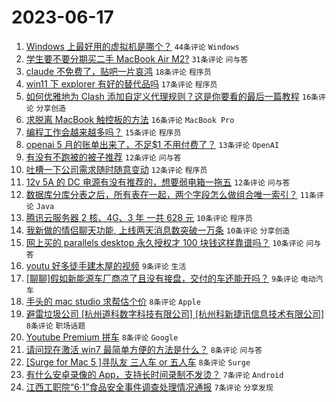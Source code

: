# 2023-06-17

1. [Windows 上最好用的虚拟机是哪个？](https://www.v2ex.com/t/949474) `44条评论` `Windows`
1. [学生要不要分期买二手 MacBook Air M2?](https://www.v2ex.com/t/949510) `31条评论` `问与答`
1. [claude 不免费了，贴吧一片哀鸿](https://www.v2ex.com/t/949535) `18条评论` `程序员`
1. [win11 下 explorer 有好的替代品吗](https://www.v2ex.com/t/949515) `17条评论` `程序员`
1. [如何优雅地为 Clash 添加自定义代理规则？这是你要看的最后一篇教程](https://www.v2ex.com/t/949462) `16条评论` `分享创造`
1. [求脱离 MacBook 触控板的方法](https://www.v2ex.com/t/949456) `16条评论` `MacBook Pro`
1. [编程工作会越来越多吗？](https://www.v2ex.com/t/949522) `15条评论` `程序员`
1. [openai 5 月的账单出来了，不足$1 不用付费了？](https://www.v2ex.com/t/949479) `13条评论` `OpenAI`
1. [有没有不跑被的被子推荐](https://www.v2ex.com/t/949527) `12条评论` `问与答`
1. [吐槽一下公司需求随时随意变动](https://www.v2ex.com/t/949502) `12条评论` `程序员`
1. [12v 5A 的 DC 电源有没有推荐的，想要弱电箱一拖五](https://www.v2ex.com/t/949466) `12条评论` `问与答`
1. [数据库分库分表之后，所有表在一起，两个字段怎么做组合唯一索引？](https://www.v2ex.com/t/949463) `11条评论` `Java`
1. [腾讯云服务器 2 核、4G、3 年 一共 628 元](https://www.v2ex.com/t/949540) `10条评论` `程序员`
1. [我新做的情侣聊天功能, 上线两天消息数突破一万条](https://www.v2ex.com/t/949497) `10条评论` `分享创造`
1. [网上买的 parallels desktop 永久授权才 100 块钱这样靠谱吗？](https://www.v2ex.com/t/949491) `10条评论` `问与答`
1. [youtu 好多徒手建木屋的视频](https://www.v2ex.com/t/949541) `9条评论` `生活`
1. [[聊聊]假如新能源车厂商凉了且没有接盘，交付的车还能开吗？](https://www.v2ex.com/t/949492) `9条评论` `电动汽车`
1. [手头的 mac studio 求帮估个价](https://www.v2ex.com/t/949532) `8条评论` `Apple`
1. [避雷垃圾公司 [杭州道科数字科技有限公司] [杭州科新捷讯信息技术有限公司]](https://www.v2ex.com/t/949473) `8条评论` `职场话题`
1. [Youtube Premium 拼车](https://www.v2ex.com/t/949481) `8条评论` `Google`
1. [请问现在激活 win7 最简单方便的方法是什么？](https://www.v2ex.com/t/949465) `8条评论` `问与答`
1. [[Surge for Mac 5 ]寻队友 三人车 or 五人车](https://www.v2ex.com/t/949453) `8条评论` `Surge`
1. [有什么安卓录像的 App，支持长时间录制不发烫？](https://www.v2ex.com/t/949508) `7条评论` `Android`
1. [江西工职院“6·1”食品安全事件调查处理情况通报](https://www.v2ex.com/t/949523) `7条评论` `分享发现`
